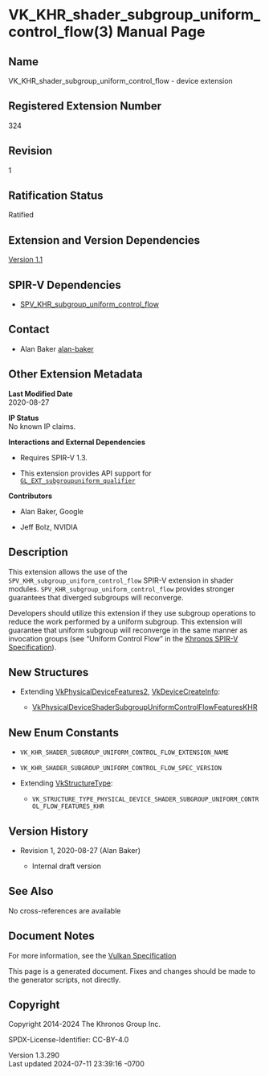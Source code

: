 # VK_KHR_shader_subgroup_uniform_control_flow(3) Manual Page

## Name

VK_KHR_shader_subgroup_uniform_control_flow - device extension



## <a href="#_registered_extension_number" class="anchor"></a>Registered Extension Number

324

## <a href="#_revision" class="anchor"></a>Revision

1

## <a href="#_ratification_status" class="anchor"></a>Ratification Status

Ratified

## <a href="#_extension_and_version_dependencies" class="anchor"></a>Extension and Version Dependencies

[Version 1.1](#versions-1.1)  

## <a href="#_spir_v_dependencies" class="anchor"></a>SPIR-V Dependencies

- [SPV_KHR_subgroup_uniform_control_flow](https://htmlpreview.github.io/?https://github.com/KhronosGroup/SPIRV-Registry/blob/main/extensions/KHR/SPV_KHR_subgroup_uniform_control_flow.html)

## <a href="#_contact" class="anchor"></a>Contact

- Alan Baker <a
  href="https://github.com/KhronosGroup/Vulkan-Docs/issues/new?body=%5BVK_KHR_shader_subgroup_uniform_control_flow%5D%20@alan-baker%0A*Here%20describe%20the%20issue%20or%20question%20you%20have%20about%20the%20VK_KHR_shader_subgroup_uniform_control_flow%20extension*"
  target="_blank" rel="nofollow noopener"><em></em>alan-baker</a>

## <a href="#_other_extension_metadata" class="anchor"></a>Other Extension Metadata

**Last Modified Date**  
2020-08-27

**IP Status**  
No known IP claims.

**Interactions and External Dependencies**  
- Requires SPIR-V 1.3.

- This extension provides API support for
  [`GL_EXT_subgroupuniform_qualifier`](https://github.com/KhronosGroup/GLSL/blob/main/extensions/ext/GL_EXT_subgroupuniform_qualifier.txt)

**Contributors**  
- Alan Baker, Google

- Jeff Bolz, NVIDIA

## <a href="#_description" class="anchor"></a>Description

This extension allows the use of the
`SPV_KHR_subgroup_uniform_control_flow` SPIR-V extension in shader
modules. `SPV_KHR_subgroup_uniform_control_flow` provides stronger
guarantees that diverged subgroups will reconverge.

Developers should utilize this extension if they use subgroup operations
to reduce the work performed by a uniform subgroup. This extension will
guarantee that uniform subgroup will reconverge in the same manner as
invocation groups (see “Uniform Control Flow” in the <a
href="https://registry.khronos.org/vulkan/specs/1.3-extensions/html/vkspec.html#spirv-spec"
target="_blank" rel="noopener">Khronos SPIR-V Specification</a>).

## <a href="#_new_structures" class="anchor"></a>New Structures

- Extending [VkPhysicalDeviceFeatures2](https://registry.khronos.org/vulkan/specs/1.3-extensions/man/html/VkPhysicalDeviceFeatures2.html),
  [VkDeviceCreateInfo](https://registry.khronos.org/vulkan/specs/1.3-extensions/man/html/VkDeviceCreateInfo.html):

  - [VkPhysicalDeviceShaderSubgroupUniformControlFlowFeaturesKHR](https://registry.khronos.org/vulkan/specs/1.3-extensions/man/html/VkPhysicalDeviceShaderSubgroupUniformControlFlowFeaturesKHR.html)

## <a href="#_new_enum_constants" class="anchor"></a>New Enum Constants

- `VK_KHR_SHADER_SUBGROUP_UNIFORM_CONTROL_FLOW_EXTENSION_NAME`

- `VK_KHR_SHADER_SUBGROUP_UNIFORM_CONTROL_FLOW_SPEC_VERSION`

- Extending [VkStructureType](https://registry.khronos.org/vulkan/specs/1.3-extensions/man/html/VkStructureType.html):

  - `VK_STRUCTURE_TYPE_PHYSICAL_DEVICE_SHADER_SUBGROUP_UNIFORM_CONTROL_FLOW_FEATURES_KHR`

## <a href="#_version_history" class="anchor"></a>Version History

- Revision 1, 2020-08-27 (Alan Baker)

  - Internal draft version

## <a href="#_see_also" class="anchor"></a>See Also

No cross-references are available

## <a href="#_document_notes" class="anchor"></a>Document Notes

For more information, see the <a
href="https://registry.khronos.org/vulkan/specs/1.3-extensions/html/vkspec.html#VK_KHR_shader_subgroup_uniform_control_flow"
target="_blank" rel="noopener">Vulkan Specification</a>

This page is a generated document. Fixes and changes should be made to
the generator scripts, not directly.

## <a href="#_copyright" class="anchor"></a>Copyright

Copyright 2014-2024 The Khronos Group Inc.

SPDX-License-Identifier: CC-BY-4.0

Version 1.3.290  
Last updated 2024-07-11 23:39:16 -0700
